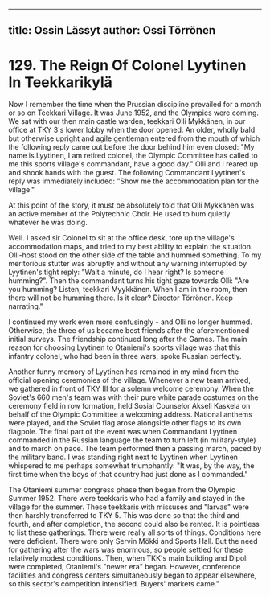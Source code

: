 
---
title: Ossin Lässyt
author: Ossi Törrönen
---

    
# 129. The Reign Of Colonel Lyytinen In Teekkarikylä

Now I remember the time when the Prussian discipline prevailed for a month or so on Teekkari Village. It was June 1952, and the Olympics were coming. We sat with our then main castle warden, teekkari Olli Mykkänen, in our office at TKY 3's lower lobby when the door opened. An older, wholly bald but otherwise upright and agile gentleman entered from the mouth of which the following reply came out before the door behind him even closed: "My name is Lyytinen, I am retired colonel, the Olympic Committee has called to me this sports village's commandant, have a good day." Olli and I reared up and shook hands with the guest. The following Commandant Lyytinen's reply was immediately included: "Show me the accommodation plan for the village."

At this point of the story, it must be absolutely told that Olli Mykkänen was an active member of the Polytechnic Choir. He used to hum quietly whatever he was doing.

Well. I asked sir Colonel to sit at the office desk, tore up the village's accommodation maps, and tried to my best ability to explain the situation. Olli-host stood on the other side of the table and hummed something. To my meritorious stutter was abruptly and without any warning interrupted by Lyytinen's tight reply: "Wait a minute, do I hear right? Is someone humming?". Then the commandant turns his tight gaze towards Olli: "Are you humming? Listen, teekkari Myykkänen. When I am in the room, then there will not be humming there. Is it clear? Director Törrönen. Keep narrating."

I continued my work even more confusingly - and Olli no longer hummed. Otherwise, the three of us became best friends after the aforementioned initial surveys. The friendship continued long after the Games. The main reason for choosing Lyytinen to Otaniemi's sports village was that this infantry colonel, who had been in three wars, spoke Russian perfectly.

Another funny memory of Lyytinen has remained in my mind from the official opening ceremonies of the village. Whenever a new team arrived, we gathered in front of TKY III for a solemn welcome ceremony. When the Soviet's 660 men's team was with their pure white parade costumes on the ceremony field in row formation, held Sosial Counselor Akseli Kaskela on behalf of the Olympic Committee a welcoming address. National anthems were played, and the Soviet flag arose alongside other flags to its own flagpole. The final part of the event was when Commandant Lyytinen commanded in the Russian language the team to turn left (in military-style) and to march on pace. The team performed then a passing march, paced by the military band. I was standing right next to Lyytinen when Lyytinen whispered to me perhaps somewhat triumphantly: "It was, by the way, the first time when the boys of that country had just done as I commanded."

The Otaniemi summer congress phase then began from the Olympic Summer 1952. There were teekkaris who had a family and stayed in the village for the summer. These teekkaris with missuses and "larvas" were then harshly transferred to TKY 5.  This was done so that the third and fourth, and after completion, the second could also be rented. It is pointless to list these gatherings. There were really all sorts of things. Conditions here were deficient. There were only Servin Mökki and Sports Hall. But the need for gathering after the wars was enormous, so people settled for these relatively modest conditions. Then, when TKK's main building and Dipoli were completed, Otaniemi's "newer era" began. However, conference facilities and congress centers simultaneously began to appear elsewhere, so this sector's competition intensified. Buyers' markets came."
